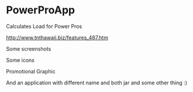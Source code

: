 # PowerProApp
Calculates Load for Power Pros

http://www.tnthawaii.biz/features_487.htm

Some screenshots 

Some icons 

Promotional Graphic

And an application with different name and both jar and some other thing :)
